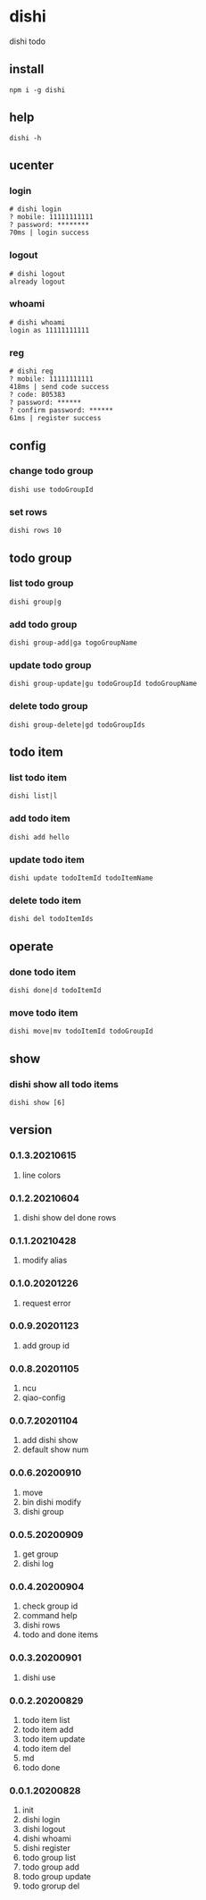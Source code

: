 # dishi
dishi todo

## install
```
npm i -g dishi
```

## help
```
dishi -h
```

## ucenter
### login
```
# dishi login
? mobile: 11111111111
? password: ********
70ms | login success
```

### logout
```
# dishi logout
already logout
```

### whoami
```
# dishi whoami
login as 11111111111
```

### reg
```
# dishi reg
? mobile: 11111111111
418ms | send code success
? code: 805383
? password: ******
? confirm password: ******
61ms | register success
```

## config
### change todo group
```
dishi use todoGroupId
```

### set rows
```
dishi rows 10
```

## todo group
### list todo group
```
dishi group|g
```

### add todo group
```
dishi group-add|ga togoGroupName
```

### update todo group
```
dishi group-update|gu todoGroupId todoGroupName
```

### delete todo group
```
dishi group-delete|gd todoGroupIds
```

## todo item
### list todo item
```
dishi list|l
```

### add todo item
```
dishi add hello
```

### update todo item
```
dishi update todoItemId todoItemName
```

### delete todo item
```
dishi del todoItemIds
```

## operate
### done todo item
```
dishi done|d todoItemId
```

### move todo item
```
dishi move|mv todoItemId todoGroupId
```

## show
### dishi show all todo items
```
dishi show [6]
```

## version
### 0.1.3.20210615
1. line colors

### 0.1.2.20210604
1. dishi show del done rows

### 0.1.1.20210428
1. modify alias

### 0.1.0.20201226
1. request error

### 0.0.9.20201123
1. add group id

### 0.0.8.20201105
1. ncu
2. qiao-config

### 0.0.7.20201104
1. add dishi show
2. default show num

### 0.0.6.20200910
1. move
2. bin dishi modify
3. dishi group

### 0.0.5.20200909
1. get group
2. dishi log

### 0.0.4.20200904
1. check group id
2. command help
3. dishi rows
4. todo and done items

### 0.0.3.20200901
1. dishi use

### 0.0.2.20200829
1. todo item list
2. todo item add
3. todo item update
4. todo item del
5. md
6. todo done

### 0.0.1.20200828
1. init
2. dishi login
3. dishi logout
4. dishi whoami
5. dishi register
6. todo group list
7. todo group add
8. todo group update
9. todo grorup del
